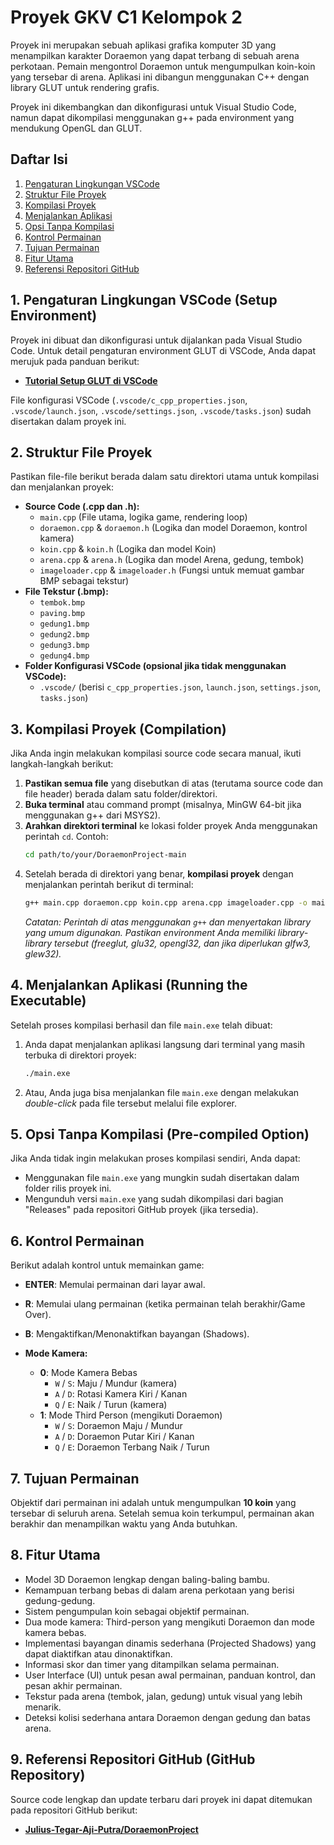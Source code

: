 # Proyek GKV C1 Kelompok 2

Proyek ini merupakan sebuah aplikasi grafika komputer 3D yang menampilkan karakter Doraemon yang dapat terbang di sebuah arena perkotaan. Pemain mengontrol Doraemon untuk mengumpulkan koin-koin yang tersebar di arena. Aplikasi ini dibangun menggunakan C++ dengan library GLUT untuk rendering grafis.

Proyek ini dikembangkan dan dikonfigurasi untuk Visual Studio Code, namun dapat dikompilasi menggunakan g++ pada environment yang mendukung OpenGL dan GLUT.

## Daftar Isi
1.  [Pengaturan Lingkungan VSCode](#1-pengaturan-lingkungan-vscode-setup-environment)
2.  [Struktur File Proyek](#2-struktur-file-proyek)
3.  [Kompilasi Proyek](#3-kompilasi-proyek-compilation)
4.  [Menjalankan Aplikasi](#4-menjalankan-aplikasi-running-the-executable)
5.  [Opsi Tanpa Kompilasi](#5-opsi-tanpa-kompilasi-pre-compiled-option)
6.  [Kontrol Permainan](#6-kontrol-permainan)
7.  [Tujuan Permainan](#7-tujuan-permainan)
8.  [Fitur Utama](#8-fitur-utama)
9.  [Referensi Repositori GitHub](#9-referensi-repositori-github-github-repository)

## 1. Pengaturan Lingkungan VSCode (Setup Environment)
Proyek ini dibuat dan dikonfigurasi untuk dijalankan pada Visual Studio Code. Untuk detail pengaturan environment GLUT di VSCode, Anda dapat merujuk pada panduan berikut:
* **[Tutorial Setup GLUT di VSCode](https://sugar-script-430.notion.site/Tutorial-Setup-GLUT-di-VSCode-1b1bded9d4fb80249cb1d771dc524f8b?pvs=4)**

File konfigurasi VSCode (`.vscode/c_cpp_properties.json`, `.vscode/launch.json`, `.vscode/settings.json`, `.vscode/tasks.json`) sudah disertakan dalam proyek ini.

## 2. Struktur File Proyek
Pastikan file-file berikut berada dalam satu direktori utama untuk kompilasi dan menjalankan proyek:

* **Source Code (.cpp dan .h):**
    * `main.cpp` (File utama, logika game, rendering loop)
    * `doraemon.cpp` & `doraemon.h` (Logika dan model Doraemon, kontrol kamera)
    * `koin.cpp` & `koin.h` (Logika dan model Koin)
    * `arena.cpp` & `arena.h` (Logika dan model Arena, gedung, tembok)
    * `imageloader.cpp` & `imageloader.h` (Fungsi untuk memuat gambar BMP sebagai tekstur)
* **File Tekstur (.bmp):**
    * `tembok.bmp`
    * `paving.bmp`
    * `gedung1.bmp`
    * `gedung2.bmp`
    * `gedung3.bmp`
    * `gedung4.bmp`
* **Folder Konfigurasi VSCode (opsional jika tidak menggunakan VSCode):**
    * `.vscode/` (berisi `c_cpp_properties.json`, `launch.json`, `settings.json`, `tasks.json`)

## 3. Kompilasi Proyek (Compilation)
Jika Anda ingin melakukan kompilasi source code secara manual, ikuti langkah-langkah berikut:

1.  **Pastikan semua file** yang disebutkan di atas (terutama source code dan file header) berada dalam satu folder/direktori.
2.  **Buka terminal** atau command prompt (misalnya, MinGW 64-bit jika menggunakan g++ dari MSYS2).
3.  **Arahkan direktori terminal** ke lokasi folder proyek Anda menggunakan perintah `cd`. Contoh:
    ```bash
    cd path/to/your/DoraemonProject-main
    ```
4.  Setelah berada di direktori yang benar, **kompilasi proyek** dengan menjalankan perintah berikut di terminal:
    ```bash
    g++ main.cpp doraemon.cpp koin.cpp arena.cpp imageloader.cpp -o main.exe -std=c++17 -lfreeglut -lglu32 -lopengl32 -lglfw3 -lglew32
    ```
    *Catatan: Perintah di atas menggunakan `g++` dan menyertakan library yang umum digunakan. Pastikan environment Anda memiliki library-library tersebut (freeglut, glu32, opengl32, dan jika diperlukan glfw3, glew32).*

## 4. Menjalankan Aplikasi (Running the Executable)
Setelah proses kompilasi berhasil dan file `main.exe` telah dibuat:

1.  Anda dapat menjalankan aplikasi langsung dari terminal yang masih terbuka di direktori proyek:
    ```bash
    ./main.exe
    ```
2.  Atau, Anda juga bisa menjalankan file `main.exe` dengan melakukan *double-click* pada file tersebut melalui file explorer.

## 5. Opsi Tanpa Kompilasi (Pre-compiled Option)
Jika Anda tidak ingin melakukan proses kompilasi sendiri, Anda dapat:
* Menggunakan file `main.exe` yang mungkin sudah disertakan dalam folder rilis proyek ini.
* Mengunduh versi `main.exe` yang sudah dikompilasi dari bagian "Releases" pada repositori GitHub proyek (jika tersedia).

## 6. Kontrol Permainan
Berikut adalah kontrol untuk memainkan game:

* **ENTER**: Memulai permainan dari layar awal.
* **R**: Memulai ulang permainan (ketika permainan telah berakhir/Game Over).
* **B**: Mengaktifkan/Menonaktifkan bayangan (Shadows).

* **Mode Kamera:**
    * **0**: Mode Kamera Bebas
        * `W` / `S`: Maju / Mundur (kamera)
        * `A` / `D`: Rotasi Kamera Kiri / Kanan
        * `Q` / `E`: Naik / Turun (kamera)
    * **1**: Mode Third Person (mengikuti Doraemon)
        * `W` / `S`: Doraemon Maju / Mundur
        * `A` / `D`: Doraemon Putar Kiri / Kanan
        * `Q` / `E`: Doraemon Terbang Naik / Turun

## 7. Tujuan Permainan
Objektif dari permainan ini adalah untuk mengumpulkan **10 koin** yang tersebar di seluruh arena. Setelah semua koin terkumpul, permainan akan berakhir dan menampilkan waktu yang Anda butuhkan.

## 8. Fitur Utama
* Model 3D Doraemon lengkap dengan baling-baling bambu.
* Kemampuan terbang bebas di dalam arena perkotaan yang berisi gedung-gedung.
* Sistem pengumpulan koin sebagai objektif permainan.
* Dua mode kamera: Third-person yang mengikuti Doraemon dan mode kamera bebas.
* Implementasi bayangan dinamis sederhana (Projected Shadows) yang dapat diaktifkan atau dinonaktifkan.
* Informasi skor dan timer yang ditampilkan selama permainan.
* User Interface (UI) untuk pesan awal permainan, panduan kontrol, dan pesan akhir permainan.
* Tekstur pada arena (tembok, jalan, gedung) untuk visual yang lebih menarik.
* Deteksi kolisi sederhana antara Doraemon dengan gedung dan batas arena.

## 9. Referensi Repositori GitHub (GitHub Repository)
Source code lengkap dan update terbaru dari proyek ini dapat ditemukan pada repositori GitHub berikut:
* **[Julius-Tegar-Aji-Putra/DoraemonProject](https://github.com/Julius-Tegar-Aji-Putra/DoraemonProject/tree/main)**